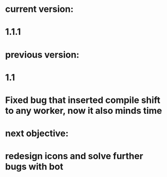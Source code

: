 # current version:
# 1.1.1
# previous version:
# 1.1
# Fixed bug that inserted compile shift to any worker, now it also minds time
# next objective:
# redesign icons and solve further bugs with bot